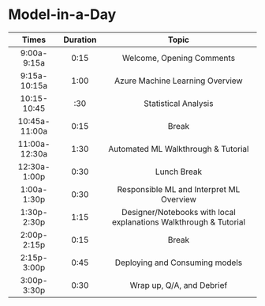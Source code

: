# Model-in-a-Day

| Times | Duration | Topic |
|:----: | :-------:| :----:|
|9:00a-9:15a|0:15|Welcome, Opening Comments|
|9:15a-10:15a|1:00|Azure Machine Learning Overview|
|10:15-10:45|:30| Statistical Analysis|
| 10:45a-11:00a |0:15|Break|
|11:00a-12:30a|1:30|Automated ML Walkthrough & Tutorial|
|12:30a-1:00p|0:30|Lunch Break|
|1:00a-1:30p|0:30|Responsible ML and Interpret ML Overview|
|1:30p-2:30p|1:15|Designer/Notebooks with local explanations Walkthrough & Tutorial|
|2:00p-2:15p|0:15|Break|
|2:15p-3:00p|0:45|Deploying and Consuming models|
|3:00p-3:30p|0:30|Wrap up, Q/A, and Debrief|






